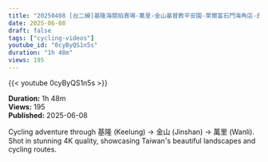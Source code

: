 ```yaml
---
title: "20250408 [台二線]基隆海關拍賣場-萬里-金山基督教平安園-萊爾富石門海角店-白沙灣 [4K]"
date: 2025-06-08
draft: false
tags: ["cycling-videos"]
youtube_id: "0cyByQS1n5s"
duration: "1h 48m"
views: 195
---
```


{{< youtube 0cyByQS1n5s >}}

**Duration:** 1h 48m  
**Views:** 195  
**Published:** 2025-06-08

Cycling adventure through 基隆 (Keelung) → 金山 (Jinshan) → 萬里 (Wanli). Shot in stunning 4K quality, showcasing Taiwan's beautiful landscapes and cycling routes.

